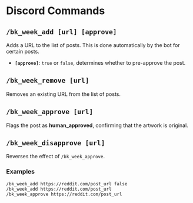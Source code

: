 # Discord Commands
## `/bk_week_add [url] [approve]`
Adds a URL to the list of posts. This is done automatically by the bot for certain posts.  
- **`[approve]`**: `true` or `false`, determines whether to pre-approve the post.  
## `/bk_week_remove [url]`
Removes an existing URL from the list of posts.
## `/bk_week_approve [url]`
Flags the post as **human_approved**, confirming that the artwork is original.
## `/bk_week_disapprove [url]`
Reverses the effect of `/bk_week_approve`.
### **Examples**
```
/bk_week_add https://reddit.com/post_url false
/bk_week_add https://reddit.com/post_url
/bk_week_approve https://reddit.com/post_url
```